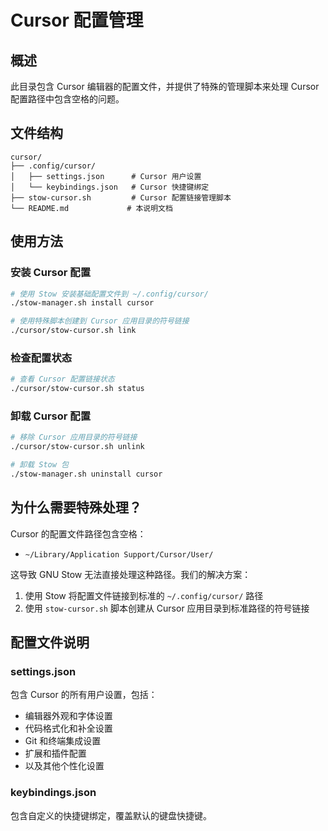# Cursor 配置管理

## 概述

此目录包含 Cursor 编辑器的配置文件，并提供了特殊的管理脚本来处理 Cursor 配置路径中包含空格的问题。

## 文件结构

```
cursor/
├── .config/cursor/
│   ├── settings.json      # Cursor 用户设置
│   └── keybindings.json   # Cursor 快捷键绑定
├── stow-cursor.sh         # Cursor 配置链接管理脚本
└── README.md             # 本说明文档
```

## 使用方法

### 安装 Cursor 配置

```bash
# 使用 Stow 安装基础配置文件到 ~/.config/cursor/
./stow-manager.sh install cursor

# 使用特殊脚本创建到 Cursor 应用目录的符号链接
./cursor/stow-cursor.sh link
```

### 检查配置状态

```bash
# 查看 Cursor 配置链接状态
./cursor/stow-cursor.sh status
```

### 卸载 Cursor 配置

```bash
# 移除 Cursor 应用目录的符号链接
./cursor/stow-cursor.sh unlink

# 卸载 Stow 包
./stow-manager.sh uninstall cursor
```

## 为什么需要特殊处理？

Cursor 的配置文件路径包含空格：
- `~/Library/Application Support/Cursor/User/`

这导致 GNU Stow 无法直接处理这种路径。我们的解决方案：

1. 使用 Stow 将配置文件链接到标准的 `~/.config/cursor/` 路径
2. 使用 `stow-cursor.sh` 脚本创建从 Cursor 应用目录到标准路径的符号链接

## 配置文件说明

### settings.json
包含 Cursor 的所有用户设置，包括：
- 编辑器外观和字体设置
- 代码格式化和补全设置
- Git 和终端集成设置
- 扩展和插件配置
- 以及其他个性化设置

### keybindings.json
包含自定义的快捷键绑定，覆盖默认的键盘快捷键。
